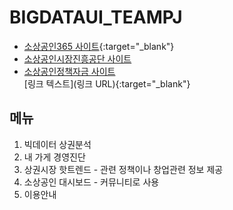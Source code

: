 # BIGDATAUI_TEAMPJ
- [소상공인365 사이트]("https://bigdata.sbiz.or.kr/#/){:target="_blank"}
- <a href="https://www.semas.or.kr/web/main/index.kmdc" target="_blank">소상공인시장진흥공단 사이트</a>  
- <a href="https://ols.semas.or.kr/ols/man/SMAN010M/page.do" target="_blank">소상공인정책자금 사이트</a>  
  [링크 텍스트](링크 URL){:target="_blank"}
  
## 메뉴
1. 빅데이터 상권분석 
2. 내 가게 경영진단
3. 상권시장 핫트렌드 - 관련 정책이나 창업관련 정보 제공
4. 소상공인 대시보드 - 커뮤니티로 사용
5. 이용안내

